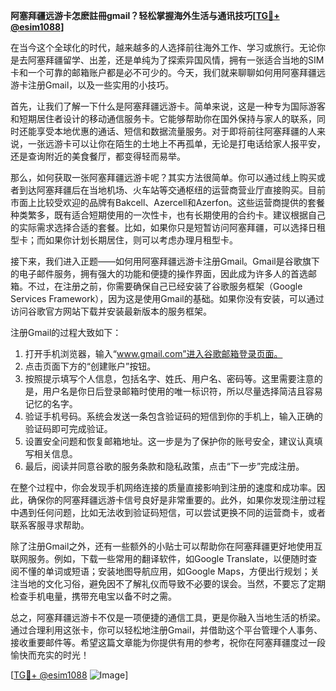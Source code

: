 **阿塞拜疆远游卡怎麽註冊gmail？轻松掌握海外生活与通讯技巧[[TG💪+ @esim1088](https://t.me/s/esim1088)]**

在当今这个全球化的时代，越来越多的人选择前往海外工作、学习或旅行。无论你是去阿塞拜疆留学、出差，还是单纯为了探索异国风情，拥有一张适合当地的SIM卡和一个可靠的邮箱账户都是必不可少的。今天，我们就来聊聊如何用阿塞拜疆远游卡注册Gmail，以及一些实用的小技巧。

首先，让我们了解一下什么是阿塞拜疆远游卡。简单来说，这是一种专为国际游客和短期居住者设计的移动通信服务卡。它能够帮助你在国外保持与家人的联系，同时还能享受本地优惠的通话、短信和数据流量服务。对于即将前往阿塞拜疆的人来说，一张远游卡可以让你在陌生的土地上不再孤单，无论是打电话给家人报平安，还是查询附近的美食餐厅，都变得轻而易举。

那么，如何获取一张阿塞拜疆远游卡呢？其实方法很简单。你可以通过线上购买或者到达阿塞拜疆后在当地机场、火车站等交通枢纽的运营商营业厅直接购买。目前市面上比较受欢迎的品牌有Bakcell、Azercell和Azerfon。这些运营商提供的套餐种类繁多，既有适合短期使用的一次性卡，也有长期使用的合约卡。建议根据自己的实际需求选择合适的套餐。比如，如果你只是短暂访问阿塞拜疆，可以选择日租型卡；而如果你计划长期居住，则可以考虑办理月租型卡。

接下来，我们进入正题——如何用阿塞拜疆远游卡注册Gmail。Gmail是谷歌旗下的电子邮件服务，拥有强大的功能和便捷的操作界面，因此成为许多人的首选邮箱。不过，在注册之前，你需要确保自己已经安装了谷歌服务框架（Google Services Framework），因为这是使用Gmail的基础。如果你没有安装，可以通过访问谷歌官方网站下载并安装最新版本的服务框架。

注册Gmail的过程大致如下：

1. 打开手机浏览器，输入“www.gmail.com”进入谷歌邮箱登录页面。
2. 点击页面下方的“创建账户”按钮。
3. 按照提示填写个人信息，包括名字、姓氏、用户名、密码等。这里需要注意的是，用户名是你日后登录邮箱时使用的唯一标识符，所以尽量选择简洁且容易记忆的名字。
4. 验证手机号码。系统会发送一条包含验证码的短信到你的手机上，输入正确的验证码即可完成验证。
5. 设置安全问题和恢复邮箱地址。这一步是为了保护你的账号安全，建议认真填写相关信息。
6. 最后，阅读并同意谷歌的服务条款和隐私政策，点击“下一步”完成注册。

在整个过程中，你会发现手机网络连接的质量直接影响到注册的速度和成功率。因此，确保你的阿塞拜疆远游卡信号良好是非常重要的。此外，如果你发现注册过程中遇到任何问题，比如无法收到验证码短信，可以尝试更换不同的运营商卡，或者联系客服寻求帮助。

除了注册Gmail之外，还有一些额外的小贴士可以帮助你在阿塞拜疆更好地使用互联网服务。例如，下载一些常用的翻译软件，如Google Translate，以便随时查阅不懂的单词或短语；安装地图导航应用，如Google Maps，方便出行规划；关注当地的文化习俗，避免因不了解礼仪而导致不必要的误会。当然，不要忘了定期检查手机电量，携带充电宝以备不时之需。

总之，阿塞拜疆远游卡不仅是一项便捷的通信工具，更是你融入当地生活的桥梁。通过合理利用这张卡，你可以轻松地注册Gmail，并借助这个平台管理个人事务、接收重要邮件等。希望这篇文章能为你提供有用的参考，祝你在阿塞拜疆度过一段愉快而充实的时光！

[[TG💪+ @esim1088](https://t.me/s/esim1088) ![Image](https://i.postimg.cc/4NQfJmqS/Snipaste-2025-05-13-00-14-12.png)]
